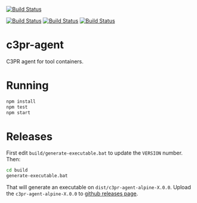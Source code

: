 [![Build Status](https://img.shields.io/travis/c3pr/c3pr-agent/master.svg?label=c3pr/c3pr-agent&style=for-the-badge)](https://travis-ci.org/c3pr/c3pr-agent)

[![Build Status](https://travis-ci.org/c3pr/c3pr.svg?branch=master)](https://travis-ci.org/c3pr/c3pr)
[![Build Status](https://travis-ci.org/c3pr/c3pr-repo-github.svg?branch=master)](https://travis-ci.org/c3pr/c3pr-repo-github)
[![Build Status](https://travis-ci.org/c3pr/node-git-client.svg?branch=master)](https://travis-ci.org/c3pr/node-git-client)

# c3pr-agent

C3PR agent for tool containers.

# Running

```bash
npm install
npm test
npm start
```

# Releases

First edit `build/generate-executable.bat` to update the `VERSION` number. Then:

```bash
cd build
generate-executable.bat
```

That will generate an executable on `dist/c3pr-agent-alpine-X.0.0`.
Upload the `c3pr-agent-alpine-X.0.0` to [github releases page](https://github.com/c3pr/c3pr-agent/releases).
